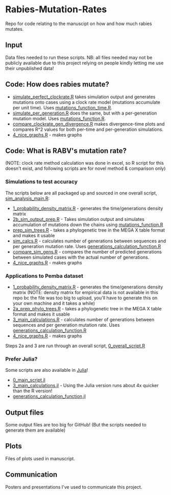 # Rabies-Mutation-Rates

Repo for code relating to the manuscipt on how and how much rabies mutates.

## Input
Data files needed to run these scripts. NB: all files needed may not be publicly available due to this project relying on people kindly letting me use their unpublished data!

## Code: How does rabies mutate?
- [simulate_perfect_clockrate.R](code/simulate_perfect_clockrate.R) takes simulation output and generates mutations onto cases using a clock rate model (mutations accumulate per unit time). Uses [mutations_function_time.R](code/mutations_function_time.R).
- [simulate_per_generation.R](code/simulate_per_generation.R) does the same, but with a per-generation mutation model. Uses [mutations_function.R](code/mutations_function.R).
- [compare_clockrate_gen_divergence.R](code/compare_clockrate_gen_divergence.R) makes divergence-time plots and compares R^2 values for both per-time and per-generation simulations.
- [4_nice_graphs.R](code/4_nice_graphs.R) - makes graphs

## Code: What is RABV's mutation rate?
(NOTE: clock rate method calculation was done in excel, so R script for this doesn't exist, and following scripts are for novel method & comparison only)
### Simulations to test accuracy
The scripts below are all packaged up and sourced in one overall script, [sim_analysis_main.R](code/sim_analysis_main.R):
- [1_probability_density_matrix.R](code/1_probability_density_matrix.R) - generates the time/generations density matrix
- [2b_sim_output_prep.R](code/2b_sim_output_prep.R) - Takes simulation output and simulates accumulation of mutations down the chains using [mutations_function.R](code/mutations_function.R)
- [prep_sim_trees.R](code/prep_sim_trees.R) - takes a phylogenetic tree in the MEGA X table format and makes it usable
- [sim_calcs.R](code/sim_calcs.R) - calculates number of generations between sequences and per generation mutation rate. Uses [generations_calculation_function.R](code/generations_calculation_function.R)
- [compare_sim_gens.R](code/compare_sim_gens.R) - compares the number of predicted generations between simulated cases with the actual number of generations. 
- [4_nice_graphs.R](code/4_nice_graphs.R) - makes graphs

### Applications to Pemba dataset
- [1_probability_density_matrix.R](code/1_probability_density_matrix.R) - generates the time/generations density matrix (NOTE: density matrix for empirical data is not available in this repo bc the file was too big to upload, you'll have to generate this on your own machine and it takes a while)
- [2a_prep_phylo_trees.R](code/2a_prep_phylo_trees.R) - takes a phylogenetic tree in the MEGA X table format and makes it usable
- [3_main_calculations.R](code/3_main_calculations.R) - calculates number of generations between sequences and per generation mutation rate. Uses [generations_calculation_function.R](code/generations_calculation_function.R)
- [4_nice_graphs.R](code/4_nice_graphs.R) - makes graphs

Steps 2a and 3 are run through an overall script, [0_overall_script.R](code/0_overall_script.R)

### Prefer Julia?
Some scripts are also available in [Julia](https://julialang.org/)! 
- [0_main_script.jl](0_main_script.jl)
- [3_main_calculations.jl](code/3_main_calculations.jl) - Using the Julia version runs about 4x quicker than the R version!
- [generations_calculation_function.jl](code/generations_calculation_function.jl)

## Output files
Some output files are too big for GitHub! (But the scripts needed to generate them are available)

## Plots
Files of plots used in manuscript.

## Communication
Posters and presentations I've used to communicate this project.
